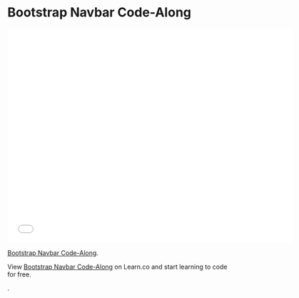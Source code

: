 # Bootstrap Navbar Code-Along

<iframe width="640" height="480" src="//www.youtube.com/embed/bWVUo67pShU?rel=0&modestbranding=1" frameborder="0" allowfullscreen></iframe>

<p><a href="https://www.youtube.com/watch?v=bWVUo67pShU">Bootstrap Navbar Code-Along</a>.</p>

<p data-visibility='hidden'>View <a href='https://learn.co/lessons/bootstrap-navbar-code-along' title='Bootstrap Navbar Code-Along'>Bootstrap Navbar Code-Along</a> on Learn.co and start learning to code for free.</p>
.
